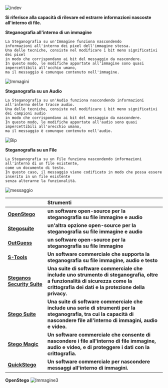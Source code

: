 ![indev](https://user-images.githubusercontent.com/98583912/215269543-0ce0264a-ae6f-4b9c-a5a7-90772366d504.gif)

**Si riferisce alla capacità di rilevare ed estrarre informazioni nascoste all'interno di file.**

**Steganografia all'interno di un immagine**
```
La Steganografia su un'Immagine funziona nascondendo 
informazioni all'interno dei pixel dell'immagine stessa.
Una delle tecniche, consiste nel modificare i bit meno significativi dei pixel 
in modo che corrispondano ai bit del messaggio da nascondere. 
In questo modo, le modifiche apportate all'immagine sono quasi impercettibili all'occhio umano, 
ma il messaggio è comunque contenuto nell'immagine.
```
![Immagini](https://user-images.githubusercontent.com/98583912/215270079-cc5d9bbd-423d-44cf-a8ee-d5db704da39d.png)

**Steganografia su un Audio**
```
La Steganografia su un'Audio funziona nascondendo informazioni all'interno delle tracce audio. 
Una delle tecniche, consiste nel modificare i bit meno significativi dei campioni audio 
in modo che corrispondano ai bit del messaggio da nascondere.
In questo modo, le modifiche apportate all'audio sono quasi impercettibili all'orecchio umano,
ma il messaggio è comunque contenuto nell'audio.
```
![Bip](https://user-images.githubusercontent.com/98583912/215271834-9e3d553a-612c-40cc-b077-5f8d43846360.png)

**Steganografia su un File**
```
La Steganografia su un File funziona nascondendo informazioni all'interno di un file esistente, 
come un documento di testo. 
In questo caso, il messaggio viene codificato in modo che possa essere inserito in un file esistente 
senza alterarne la funzionalità.
```
![messaggio](https://user-images.githubusercontent.com/98583912/215271666-3327b8fe-dc34-4136-a026-3fd3112684cc.png)


||**Strumenti**|
| :--- | :--- |
|[**OpenStego**](https://www.openstego.com/)|**un software open-source per la steganografia su file immagine e audio**|
|[**Stegosuite**](https://github.com/osde8info/stegosuite)|**un'altra opzione open-source per la steganografia su file immagine e audio**|
|[**OutGuess**](https://www.rbcafe.it/software/outguess/)|**un software open-source per la steganografia su file immagine**|
|[**S-Tools**](https://iowin.net/en/s-tools/)|**Un software commerciale che supporta la steganografia su file immagine, audio e testo**|
|[**Steganos Security Suite**](https://www.steganos.com/it/prodotti/steganos-privacy-suite)|**Una suite di software commerciale che include uno strumento di steganografia, oltre a funzionalità di sicurezza come la crittografia dei dati e la protezione della privacy.**|
|[**Stego Suite**](https://stego-suite.software.informer.com/5.2/)|**Una suite di software commerciale che include una serie di strumenti per la steganografia, tra cui la capacità di nascondere file all'interno di immagini, audio e video.**|
|[**Stego Magic**](https://www.softpedia.com/get/Security/Encrypting/StegoMagic.shtml)|**Un software commerciale che consente di nascondere i file all'interno di file immagine, audio e video, e di proteggere i dati con la crittografia.**|
|[**QuickStego**](http://quickcrypto.com/free-steganography-software.html)|**Un software commerciale per nascondere messaggi all'interno di immagini.**|

**OpenStego**
![Immagine3](https://user-images.githubusercontent.com/98583912/215270417-f2541ae2-11d2-460c-bb20-cbd64d5bfc7c.gif)

